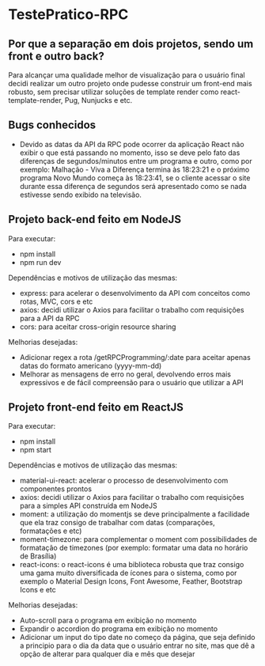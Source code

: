 # TestePratico-RPC

## Por que a separação em dois projetos, sendo um front e outro back? 
Para alcançar uma qualidade melhor de visualização para o usuário final decidi realizar um outro projeto onde pudesse construir um front-end mais robusto, sem precisar utilizar soluções de template render como react-template-render, Pug, Nunjucks e etc.

 ## Bugs conhecidos
  - Devido as datas da API da RPC pode ocorrer da aplicação React não exibir o que está passando no momento, isso se deve pelo fato das diferenças de segundos/minutos entre um programa e outro, como por exemplo: Malhação - Viva a Diferença termina às 18:23:21 e o próximo programa Novo Mundo começa às 18:23:41, se o cliente acessar o site durante essa diferença de segundos será apresentado como se nada estivesse sendo exibido na televisão.

## Projeto back-end feito em NodeJS
Para executar:
  - npm install
  - npm run dev
  
Dependências e motivos de utilização das mesmas:
  - express: para acelerar o desenvolvimento da API com conceitos como rotas, MVC, cors e etc
  - axios: decidi utilizar o Axios para facilitar o trabalho com requisições para a API da RPC
  - cors: para aceitar cross-origin resource sharing
  
Melhorias desejadas:
  - Adicionar regex a rota /getRPCProgramming/:date para aceitar apenas datas do formato americano (yyyy-mm-dd)
  - Melhorar as mensagens de erro no geral, devolvendo erros mais expressivos e de fácil compreensão para o usuário que utilizar a API

## Projeto front-end feito em ReactJS
Para executar:
  - npm install
  - npm start
  
Dependências e motivos de utilização das mesmas:
  - material-ui-react: acelerar o processo de desenvolvimento com componentes prontos
  - axios: decidi utilizar o Axios para facilitar o trabalho com requisições para a simples API construída em NodeJS
  - moment: a utilização do momentjs se deve principalmente a facilidade que ela traz consigo de trabalhar com datas (comparações, formatações e etc)
  - moment-timezone: para complementar o moment com possibilidades de formatação de timezones (por exemplo: formatar uma data no horário de Brasília)
  - react-icons: o react-icons é uma biblioteca robusta que traz consigo uma gama muito diversificada de ícones para o sistema, como por exemplo o Material Design Icons, Font Awesome, Feather, Bootstrap Icons e etc
  
Melhorias desejadas:
  - Auto-scroll para o programa em exibição no momento
  - Expandir o accordion do programa em exibição no momento
  - Adicionar um input do tipo date no começo da página, que seja definido a principio para o dia da data que o usuário entrar no site, mas que dê a opção de alterar para qualquer dia e mês que desejar
  
